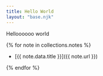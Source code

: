 ```yaml
---
title: Hello World
layout: "base.njk"
---
```


Helloooooo world

{% for note in collections.notes %}

- [{{ note.data.title }}]({{ note.url }})

{% endfor %}